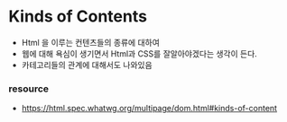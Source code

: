 # Kinds of Contents

- Html 을 이루는 컨텐츠들의 종류에 대하여
- 웹에 대해 욕심이 생기면서 Html과 CSS를 잘알아야겠다는 생각이 든다.
- 카테고리들의 관계에 대해서도 나와있음

### resource

- https://html.spec.whatwg.org/multipage/dom.html#kinds-of-content